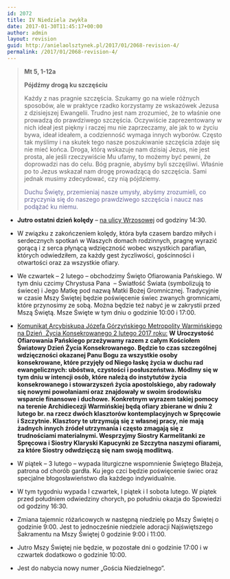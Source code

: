```yaml
---
id: 2072
title: IV Niedziela zwykła
date: 2017-01-30T11:45:17+00:00
author: admin
layout: revision
guid: http://anielaolsztynek.pl/2017/01/2068-revision-4/
permalink: /2017/01/2068-revision-4/
---
```

> **Mt 5, 1-12a**
> 
> **Pójdźmy drogą ku szczęściu**
> 
> Każdy z nas pragnie szczęścia. Szukamy go na wiele różnych sposobów, ale w praktyce rzadko korzystamy ze wskazówek Jezusa z dzisiejszej Ewangelii. Trudno jest nam zrozumieć, że to właśnie one prowadzą do prawdziwego szczęścia. Oczywiście zaprezentowany w nich ideał jest piękny i raczej mu nie zaprzeczamy, ale jak to w życiu bywa, ideał ideałem, a codzienność wymaga innych wyborów. Często tak myślimy i na skutek tego nasze poszukiwanie szczęścia zdaje się nie mieć końca. Droga, którą wskazuje nam dzisiaj Jezus, nie jest prosta, ale jeśli rzeczywiście Mu ufamy, to możemy być pewni, że doprowadzi nas do celu. Bóg pragnie, abyśmy byli szczęśliwi. Właśnie po to Jezus wskazał nam drogę prowadzącą do szczęścia. Sami jednak musimy zdecydować, czy nią pójdziemy.
> 
> <span style="color: #666699;">Duchu Święty, przemieniaj nasze umysły, abyśmy zrozumieli, co przyczynia się do naszego prawdziwego szczęścia i naucz nas podążać ku niemu.</span>

  * **Jutro ostatni dzień kolędy** – <span style="text-decoration: underline;">na ulicy Wrzosowej</span> od godziny 14:30.
  * W związku z zakończeniem kolędy, która była czasem bardzo miłych i serdecznych spotkań w Waszych domach rodzinnych, pragnę wyrazić gorącą i z serca płynącą wdzięczność wobec wszystkich parafian, których odwiedziłem, za każdy gest życzliwości, gościnności i otwartości oraz za wszystkie ofiary.
  * We czwartek – 2 lutego – obchodzimy Święto Ofiarowania Pańskiego. W tym dniu czcimy Chrystusa Pana  &#8211; Światłość Świata (symbolizują to świece) i Jego Matkę pod nazwą Matki Bożej Gromnicznej. Tradycyjnie w czasie Mszy Świętej będzie poświęcenie świec zwanych gromnicami, które przynosimy ze sobą. Można będzie też nabyć je w zakrystii przed Mszą Świętą. Msze Święte w tym dniu o godzinie 10:00 i 17:00.
  * <span style="text-decoration: underline;">Komunikat Arcybiskupa Józefa Górzyńskiego Metropolity Warmińskiego na Dzień  Życia Konsekrowanego 2 lutego 2017 roku:</span> **W Uroczystość Ofiarowania Pańskiego przeżywamy razem z całym Kościołem Światowy Dzień Życia Konsekrowanego. Będzie to czas szczególnej wdzięczności okazanej Panu Bogu za wszystkie osoby konsekrowane, które przyjęły od Niego łaskę życia w duchu rad ewangelicznych: ubóstwa, czystości i posłuszeństwa. Módlmy się w tym dniu w intencji osób, które należą do instytutów życia konsekrowanego i stowarzyszeń życia apostolskiego, aby radowały się nowymi powołaniami oraz znajdowały w swoim środowisku wsparcie finansowe i duchowe.** **Konkretnym wyrazem takiej pomocy na terenie Archidiecezji Warmińskiej będą ofiary zbierane w dniu 2 lutego br. na rzecz dwóch klasztorów kontemplacyjnych w Spręcowie i Szczytnie. Klasztory te utrzymują się z własnej pracy, nie mają żadnych innych źródeł utrzymania i często zmagają się z trudnościami materialnymi. Wesprzyjmy Siostry Karmelitanki ze Spręcowa i Siostry Klaryski Kapucynki ze Szczytna naszymi ofiarami, za które Siostry odwdzięczą się nam swoją modlitwą.**

  * W piątek – 3 lutego – wypada liturgiczne wspomnienie Świętego Błażeja, patrona od chorób gardła. Ku jego czci będzie poświęcenie świec oraz specjalne błogosławieństwo dla każdego indywidualnie.
  * W tym tygodniu wypada I czwartek, I piątek i I sobota lutego. W piątek przed południem odwiedziny chorych, po południu okazja do Spowiedzi od godziny 16:30.
  * Zmiana tajemnic różańcowych w następną niedzielę po Mszy Świętej o godzinie 9:00. Jest to jednocześnie niedziele adoracji Najświętszego Sakramentu na Mszy Świętej 0 godzinie 9:00 i 11:00.
  * Jutro Mszy Świętej nie będzie, w pozostałe dni o godzinie 17:00 i w czwartek dodatkowo o godzinie 10:00.
  * Jest do nabycia nowy numer „Gościa Niedzielnego”.